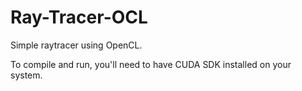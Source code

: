 # Ray-Tracer-OCL


Simple raytracer using OpenCL.


To compile and run, you'll need to have CUDA SDK installed on your system.
